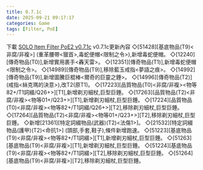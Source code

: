 ```yaml
---
title: 0.7.1c
date: 2025-09-21 09:17:17
categories: Game
tags: [Filter, PoE]
---
```

下載 [SOLO Item Filter PoE2 v0.7.1c](https://u.pcloud.link/publink/show?code=XZW8Q15ZOgLhsPW1h5SO4WKfk2f54yW2JxQX)
v0.7.1c更新內容
◇[51428][基底物品(T9)<非腐/非複>] (重革腰帶<獵首>,毒蛇便帽<限制之令>),新增毒蛇便帽。
◇[12240][傳奇物品(T0)],新增實用裹手<轟天雷>。
◇[12351][傳奇物品(T1)],新增毒蛇便帽<限制之令>。
◇[14989][傳奇物品(T9)],移除藍玉戒指<夢語之痕>。
◇[14992][傳奇物品(T9)],新增圖騰巨棍棒<爾奇的巨靈之錘>。
◇[14996][傳奇物品(T2)] (戒指<絲克瑪的決意>),改T2(原T1)。
◇[17223][品質物品(T0)<非腐/非複><物等82+/T1詞綴/Q26+>][T1],新增剃刃細杖,巨型巨錘。
◇[17263][品質物品(T2)<非腐/非複><物等01+/Q23+>][T1],新增剃刃細杖,巨型巨錘。
◇[17224][品質物品(T0)<非腐/非複><物等82+/T1詞綴/Q26+>][T2],移除剃刃細杖,巨型巨錘。
◇[17264][品質物品(T2)<非腐/非複><物等01+/Q23+>][T2],移除剃刃細杖,巨型巨錘。
◇新增[21361][特定詞綴物品(武器)(T2)<法傷1>]。
◇[21532][特定詞綴物品(護甲)(T2)<命抗1>] (頭部,手套,鞋子),條件新增跑速。
◇[51223][基底物品(T9)<非腐/非複><物等82+/T1詞綴>][T1],新增剃刃細杖,巨型巨錘。
◇[51263][基底物品(T9)<非腐/非複>][T1],新增剃刃細杖,巨型巨錘。
◇[51224][基底物品(T9)<非腐/非複><物等82+/T1詞綴>][T2],移除剃刃細杖,巨型巨錘。
◇[51264][基底物品(T9)<非腐/非複>][T2],移除剃刃細杖,巨型巨錘。